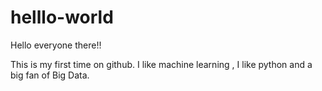 # helllo-world


Hello everyone there!!



This is my first time on github.
I like machine learning , I like python and a big fan of Big Data.
